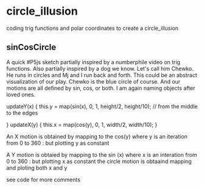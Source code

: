 # circle_illusion
coding trig functions and polar coordinates to create a circle_illusion

## sinCosCircle
A quick #P5js sketch partially inspired by a numberphile video on trig functions. Also partially inspired by a dog we know. Let's call him Chewko. He runs in circles and Mj and I run back and forth. This could be an abstract visualization of our play. Chewko is the blue circle of course. And our motions are all defined by sin, cos, or both. I am again naming objects after loved ones.
 
 updateY(x) {
    this.y = map(sin(x), 0, 1, height/2, height/10); // from the middle to the edges
   
  }
  updateX(y) {
    this.x = map(cos(y), 0, 1, width/2, width/10);
  }
  
  An X motion is obtained by mapping to the cos(y) where y is an iteration from 0 to 360 : but plotting y as constant
  
  A Y motion is obtaied by mapping to the  sin (x) where x is an interation from 0 to 360 : but plotting x as constant
  the circle motion is obtaaind mapping and ploting both x and y
  
  see code for more comments
  
  
